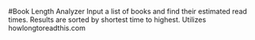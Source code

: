 #Book Length Analyzer
Input a list of books and find their estimated read times. Results are sorted by shortest time to highest.
Utilizes howlongtoreadthis.com